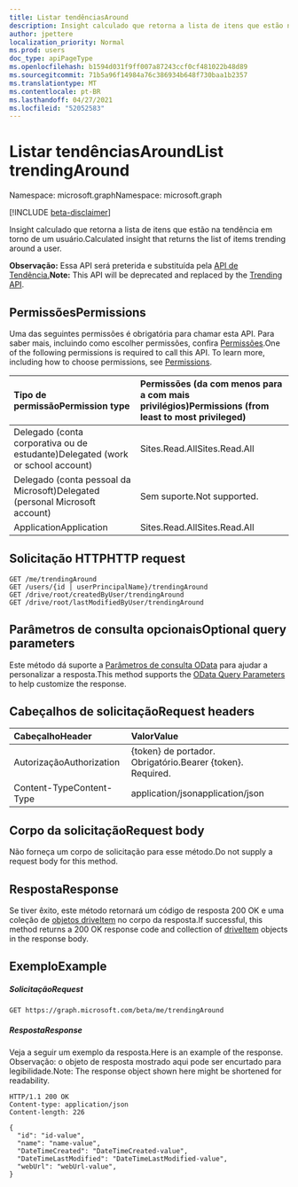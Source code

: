 ```yaml
---
title: Listar tendênciasAround
description: Insight calculado que retorna a lista de itens que estão na tendência em torno de um usuário.
author: jpettere
localization_priority: Normal
ms.prod: users
doc_type: apiPageType
ms.openlocfilehash: b1594d031f9ff007a87243ccf0cf481022b48d89
ms.sourcegitcommit: 71b5a96f14984a76c386934b648f730baa1b2357
ms.translationtype: MT
ms.contentlocale: pt-BR
ms.lasthandoff: 04/27/2021
ms.locfileid: "52052583"
---
```

# <a name="list-trendingaround"></a><span data-ttu-id="abd7b-103">Listar tendênciasAround</span><span class="sxs-lookup"><span data-stu-id="abd7b-103">List trendingAround</span></span>

<span data-ttu-id="abd7b-104">Namespace: microsoft.graph</span><span class="sxs-lookup"><span data-stu-id="abd7b-104">Namespace: microsoft.graph</span></span>

[!INCLUDE [beta-disclaimer](../../includes/beta-disclaimer.md)]

<span data-ttu-id="abd7b-105">Insight calculado que retorna a lista de itens que estão na tendência em torno de um usuário.</span><span class="sxs-lookup"><span data-stu-id="abd7b-105">Calculated insight that returns the list of items trending around a user.</span></span>

<span data-ttu-id="abd7b-106">**Observação:** Essa API será preterida e substituída pela [API de Tendência.](../resources/insights-trending.md)</span><span class="sxs-lookup"><span data-stu-id="abd7b-106">**Note:** This API will be deprecated and replaced by the [Trending API](../resources/insights-trending.md).</span></span>

## <a name="permissions"></a><span data-ttu-id="abd7b-107">Permissões</span><span class="sxs-lookup"><span data-stu-id="abd7b-107">Permissions</span></span>
<span data-ttu-id="abd7b-p101">Uma das seguintes permissões é obrigatória para chamar esta API. Para saber mais, incluindo como escolher permissões, confira [Permissões](/graph/permissions-reference).</span><span class="sxs-lookup"><span data-stu-id="abd7b-p101">One of the following permissions is required to call this API. To learn more, including how to choose permissions, see [Permissions](/graph/permissions-reference).</span></span>

|<span data-ttu-id="abd7b-110">Tipo de permissão</span><span class="sxs-lookup"><span data-stu-id="abd7b-110">Permission type</span></span>      | <span data-ttu-id="abd7b-111">Permissões (da com menos para a com mais privilégios)</span><span class="sxs-lookup"><span data-stu-id="abd7b-111">Permissions (from least to most privileged)</span></span>              |
|:--------------------|:---------------------------------------------------------|
|<span data-ttu-id="abd7b-112">Delegado (conta corporativa ou de estudante)</span><span class="sxs-lookup"><span data-stu-id="abd7b-112">Delegated (work or school account)</span></span> | <span data-ttu-id="abd7b-113">Sites.Read.All</span><span class="sxs-lookup"><span data-stu-id="abd7b-113">Sites.Read.All</span></span>    |
|<span data-ttu-id="abd7b-114">Delegado (conta pessoal da Microsoft)</span><span class="sxs-lookup"><span data-stu-id="abd7b-114">Delegated (personal Microsoft account)</span></span> | <span data-ttu-id="abd7b-115">Sem suporte.</span><span class="sxs-lookup"><span data-stu-id="abd7b-115">Not supported.</span></span>    |
|<span data-ttu-id="abd7b-116">Application</span><span class="sxs-lookup"><span data-stu-id="abd7b-116">Application</span></span> | <span data-ttu-id="abd7b-117">Sites.Read.All</span><span class="sxs-lookup"><span data-stu-id="abd7b-117">Sites.Read.All</span></span> |

## <a name="http-request"></a><span data-ttu-id="abd7b-118">Solicitação HTTP</span><span class="sxs-lookup"><span data-stu-id="abd7b-118">HTTP request</span></span>
```http
GET /me/trendingAround
GET /users/{id | userPrincipalName}/trendingAround
GET /drive/root/createdByUser/trendingAround
GET /drive/root/lastModifiedByUser/trendingAround
```
## <a name="optional-query-parameters"></a><span data-ttu-id="abd7b-119">Parâmetros de consulta opcionais</span><span class="sxs-lookup"><span data-stu-id="abd7b-119">Optional query parameters</span></span>
<span data-ttu-id="abd7b-120">Este método dá suporte a [Parâmetros de consulta OData](/graph/query-parameters) para ajudar a personalizar a resposta.</span><span class="sxs-lookup"><span data-stu-id="abd7b-120">This method supports the [OData Query Parameters](/graph/query-parameters) to help customize the response.</span></span>

## <a name="request-headers"></a><span data-ttu-id="abd7b-121">Cabeçalhos de solicitação</span><span class="sxs-lookup"><span data-stu-id="abd7b-121">Request headers</span></span>
| <span data-ttu-id="abd7b-122">Cabeçalho</span><span class="sxs-lookup"><span data-stu-id="abd7b-122">Header</span></span>         | <span data-ttu-id="abd7b-123">Valor</span><span class="sxs-lookup"><span data-stu-id="abd7b-123">Value</span></span>                      |
|:---------------|:---------------------------|
| <span data-ttu-id="abd7b-124">Autorização</span><span class="sxs-lookup"><span data-stu-id="abd7b-124">Authorization</span></span>  | <span data-ttu-id="abd7b-p102">{token} de portador. Obrigatório.</span><span class="sxs-lookup"><span data-stu-id="abd7b-p102">Bearer {token}. Required.</span></span>  |
| <span data-ttu-id="abd7b-127">Content-Type</span><span class="sxs-lookup"><span data-stu-id="abd7b-127">Content-Type</span></span>   | <span data-ttu-id="abd7b-128">application/json</span><span class="sxs-lookup"><span data-stu-id="abd7b-128">application/json</span></span>           |

## <a name="request-body"></a><span data-ttu-id="abd7b-129">Corpo da solicitação</span><span class="sxs-lookup"><span data-stu-id="abd7b-129">Request body</span></span>
<span data-ttu-id="abd7b-130">Não forneça um corpo de solicitação para esse método.</span><span class="sxs-lookup"><span data-stu-id="abd7b-130">Do not supply a request body for this method.</span></span>

## <a name="response"></a><span data-ttu-id="abd7b-131">Resposta</span><span class="sxs-lookup"><span data-stu-id="abd7b-131">Response</span></span>

<span data-ttu-id="abd7b-132">Se tiver êxito, este método retornará um código de resposta 200 OK e uma coleção de [objetos driveItem](../resources/driveitem.md) no corpo da resposta.</span><span class="sxs-lookup"><span data-stu-id="abd7b-132">If successful, this method returns a 200 OK response code and collection of [driveItem](../resources/driveitem.md) objects in the response body.</span></span>

## <a name="example"></a><span data-ttu-id="abd7b-133">Exemplo</span><span class="sxs-lookup"><span data-stu-id="abd7b-133">Example</span></span>
##### <a name="request"></a><span data-ttu-id="abd7b-134">Solicitação</span><span class="sxs-lookup"><span data-stu-id="abd7b-134">Request</span></span>
```http
GET https://graph.microsoft.com/beta/me/trendingAround
```
##### <a name="response"></a><span data-ttu-id="abd7b-135">Resposta</span><span class="sxs-lookup"><span data-stu-id="abd7b-135">Response</span></span>
<span data-ttu-id="abd7b-136">Veja a seguir um exemplo da resposta.</span><span class="sxs-lookup"><span data-stu-id="abd7b-136">Here is an example of the response.</span></span> <span data-ttu-id="abd7b-137">Observação: o objeto de resposta mostrado aqui pode ser encurtado para legibilidade.</span><span class="sxs-lookup"><span data-stu-id="abd7b-137">Note: The response object shown here might be shortened for readability.</span></span>
```http
HTTP/1.1 200 OK
Content-type: application/json
Content-length: 226

{
  "id": "id-value",
  "name": "name-value",
  "DateTimeCreated": "DateTimeCreated-value",
  "DateTimeLastModified": "DateTimeLastModified-value",
  "webUrl": "webUrl-value",
}
```
